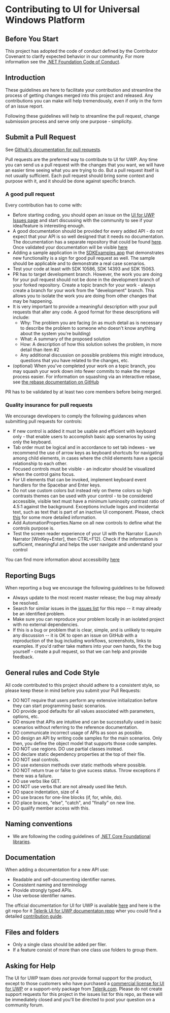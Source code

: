 # Contributing to UI for Universal Windows Platform

## Before You Start

This project has adopted the code of conduct defined by the Contributor Covenant to clarify expected behavior in our community.
For more information see the [.NET Foundation Code of Conduct](https://dotnetfoundation.org/code-of-conduct). 

## Introduction

These guidelines are here to facilitate your contribution and streamline the process of getting changes merged into this project and released. Any contributions you can make will help tremendously, even if only in the form of an issue report.

Following these guidelines will help to streamline the pull request, change submission process and serve only one purpose - simplicity.

## Submit a Pull Request

See [Github's documentation for pull requests](https://help.github.com/articles/using-pull-requests).

Pull requests are the preferred way to contribute to UI for UWP. Any time you can send us a pull request with the changes that you want, we will have an easier time seeing what you are trying to do. But a pull request itself is not usually sufficient. Each pull request should bring some context and purpose with it, and it should be done against specific branch. 

### A good pull request

Every contribution has to come with:

* Before starting coding, you should open an issue on the [UI for UWP Issues page](https://github.com/telerik/UI-For-UWP/issues) and start discussing with the community to see if your idea/feature is interesting enough. 
* A good documentation should be provided for every added API - do not expect that your API is so well designed that it needs no documentation. The documentation has a separate repository that could be found [here](https://github.com/telerik/uwp-docs). Once validated your documentation will be visible [here](http://docs.telerik.com/devtools/universal-windows-platform/introduction-uwp)
* Adding a sample application in the [SDKExamples app](https://github.com/telerik/UI-For-UWP/tree/master/SDKExamples.UWP) that demonstrates new functionality is a sign for good pull request as well. The sample should be applicable and to demonstrate a real case scenarios.
* Test your code at least with SDK 10586, SDK 14393 and SDK 15063.
* PR has to target development branch. However, the work you are doing for your pull request should not be done in the development branch of your forked repository. Create a topic branch for your work - always create a branch for your work from the "development" branch. This allows you to isolate the work you are doing from other changes that may be happening.
* It is very important to provide a meaningful description with your pull requests that alter any code. A good format for these descriptions will include:
	* Why: The problem you are facing (in as much detail as is necessary to describe the problem to someone who doesn't know anything about the system you're building)
	* What: A summary of the proposed solution
	* How: A description of how this solution solves the problem, in more detail than item #2
	* Any additional discussion on possible problems this might introduce, questions that you have related to the changes, etc.
* (optional) When you've completed your work on a topic branch, you may squash your work down into fewer commits to make the merge process easier. For information on squashing via an interactive rebase, see [the rebase documentation on GitHub](https://help.github.com/articles/interactive-rebase)

PR has to be validated by at least two core members before being merged.

### Quality insurance for pull requests

We encourage developers to comply the following guidances when submitting pull requests for controls:
* If new control is added it must be usable and efficient with keyboard only - that enable users to accomplish basic app scenarios by using only the keyboard.
* Tab order must be logical and in accordance to set tab indexes - we recommend the use of arrow keys as keyboard shortcuts for navigating among child elements, in cases where the child elements have a special relationship to each other.
* Focused controls must be visible - an indicator should be visualized when the control gains focus.
* For UI elements that can be invoked, implement keyboard event handlers for the Spacebar and Enter keys.
* Do not use custom colors but instead rely on theme colors so high contrasts themes can be used with your control - to be considered accessible, visible text must have a minimum luminosity contrast ratio of 4.5:1 against the background. Exceptions include logos and incidental text, such as text that is part of an inactive UI component. Please, check [this](https://www.w3.org/TR/WCAG20-TECHS/G18.html) for some more detailed information.
* Add AutomationProperties.Name on all new controls to define what the controls purpose is.
* Test the screen reader experience of your UI with the Narrator (Launch Narrator [WinKey+Enter], then CTRL+F12). Check if the information is sufficient, meaningful and helps the user navigate and understand your control

You can find more information about accessibility [here](https://blogs.msdn.microsoft.com/winuiautomation/2015/07/14/building-accessible-windows-universal-apps-introduction)

## Reporting Bugs

When reporting a bug we encourage the following guidelines to be followed:

* Always update to the most recent master release; the bug may already be resolved.
* Search for similar issues in the [issues list](https://github.com/telerik/UI-For-UWP/issues) for this repo -- it may already be an identified problem.
* Make sure you can reproduce your problem locally in an isolated project with no external dependencies.
* If this is a bug or problem that is clear, simple, and is unlikely to require any discussion -- it is OK to open an issue on GitHub with a reproduction of the bug including workflows, screenshots, links to examples. If you'd rather take matters into your own hands, fix the bug yourself - create a pull request, so that we can help and provide feedback.

## General rules and Code Style

All code contributed to this project should adhere to a consistent style, so please keep these in mind before you submit your Pull Requests:

* DO NOT require that users perform any extensive initialization before they can start programming basic scenarios.
* DO provide good defaults for all values associated with parameters, options, etc.
* DO ensure that APIs are intuitive and can be successfully used in basic scenarios without referring to the reference documentation.
* DO communicate incorrect usage of APIs as soon as possible. 
* DO design an API by writing code samples for the main scenarios. Only then, you define the object model that supports those code samples.
* DO NOT use regions. DO use partial classes instead.
* DO declare static dependency properties at the top of their file.
* DO NOT seal controls.
* DO use extension methods over static methods where possible.
* DO NOT return true or false to give sucess status. Throw exceptions if there was a failure.
* DO use verbs like GET.
* DO NOT use verbs that are not already used like fetch.
* DO space indentation, size of 4
* DO use braces for one-line blocks (if, for, while, do).
* DO place braces, "else", "catch", and "finally" on new line.
* DO qualify member access with this.

## Naming conventions

* We are following the coding guidelines of [.NET Core Foundational libraries](https://github.com/dotnet/corefx/blob/master/Documentation/coding-guidelines/coding-style.md).

## Documentation

When adding a documentation for a new API use:

* Readable and self-documenting identifier names.
* Consistent naming and terminology
* Provide strongly typed APIs.
* Use verbose identifier names.

The official documentation for UI for UWP is available [here](http://docs.telerik.com/devtools/universal-windows-platform/Introduction-uwp) and here is the git repo for it [Telerik UI for UWP documentaton repo](https://github.com/telerik/uwp-docs) wher you could find a detailed [contribution guide](https://github.com/telerik/uwp-docs#contributing).

## Files and folders
* Only a single class should be added per filer.
* If a feature consist of more than one class use folders to group them.

## Asking for Help

The UI for UWP team does *not* provide formal support for the product, except to those customers who have purchased a [commercial license for UI for UWP](http://www.telerik.com/universal-windows-platform-ui) or a support-only package from [Telerik.com](https://www.telerik.com). Please do not create support requests for this project in the issues list for this repo, as these will be immediately closed and you'll be directed to post your question on a community forum.
